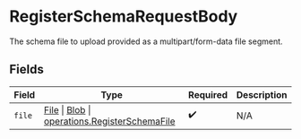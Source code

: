 # RegisterSchemaRequestBody

The schema file to upload provided as a multipart/form-data file segment.


## Fields

| Field                                                                                                                                                                                                                 | Type                                                                                                                                                                                                                  | Required                                                                                                                                                                                                              | Description                                                                                                                                                                                                           |
| --------------------------------------------------------------------------------------------------------------------------------------------------------------------------------------------------------------------- | --------------------------------------------------------------------------------------------------------------------------------------------------------------------------------------------------------------------- | --------------------------------------------------------------------------------------------------------------------------------------------------------------------------------------------------------------------- | --------------------------------------------------------------------------------------------------------------------------------------------------------------------------------------------------------------------- |
| `file`                                                                                                                                                                                                                | [File](https://developer.mozilla.org/en-US/docs/Web/API/File) \| [Blob](https://developer.mozilla.org/en-US/docs/Web/API/Blob) \| [operations.RegisterSchemaFile](../../../sdk/models/operations/registerschemafile.md) | :heavy_check_mark:                                                                                                                                                                                                    | N/A                                                                                                                                                                                                                   |